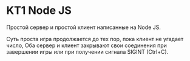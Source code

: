# KT1 Node JS

Простой сервер и простой клиент написанные на Node JS.

Суть проста игра продолжается до тех пор, пока клиент не угадает число,
Оба сервер и клиент закрывают свои соединения при завершении игры или при получении сигнала SIGINT (Ctrl+C).